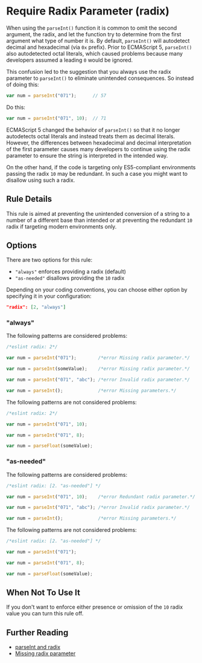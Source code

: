 # Require Radix Parameter (radix)

When using the `parseInt()` function it is common to omit the second argument, the radix, and let the function try to determine from the first argument what type of number it is. By default, `parseInt()` will autodetect decimal and hexadecimal (via `0x` prefix). Prior to ECMAScript 5, `parseInt()` also autodetected octal literals, which caused problems because many developers assumed a leading `0` would be ignored.

This confusion led to the suggestion that you always use the radix parameter to `parseInt()` to eliminate unintended consequences. So instead of doing this:

```js
var num = parseInt("071");      // 57
```

Do this:

```js
var num = parseInt("071", 10);  // 71
```

ECMAScript 5 changed the behavior of `parseInt()` so that it no longer autodetects octal literals and instead treats them as decimal literals. However, the differences between hexadecimal and decimal interpretation of the first parameter causes many developers to continue using the radix parameter to ensure the string is interpreted in the intended way.

On the other hand, if the code is targeting only ES5-compliant environments passing the radix `10` may be redundant. In such a case you might want to disallow using such a radix.

## Rule Details

This rule is aimed at preventing the unintended conversion of a string to a number of a different base than intended or at preventing the redundant `10` radix if targeting modern environments only.

## Options

There are two options for this rule:

* `"always"` enforces providing a radix (default)
* `"as-needed"` disallows providing the `10` radix

Depending on your coding conventions, you can choose either option by specifying it in your configuration:

```json
"radix": [2, "always"]
```

### "always"

The following patterns are considered problems:

```js
/*eslint radix: 2*/

var num = parseInt("071");        /*error Missing radix parameter.*/

var num = parseInt(someValue);    /*error Missing radix parameter.*/

var num = parseInt("071", "abc"); /*error Invalid radix parameter.*/

var num = parseInt();             /*error Missing parameters.*/
```

The following patterns are not considered problems:

```js
/*eslint radix: 2*/

var num = parseInt("071", 10);

var num = parseInt("071", 8);

var num = parseFloat(someValue);
```

### "as-needed"

The following patterns are considered problems:

```js
/*eslint radix: [2. "as-needed"] */

var num = parseInt("071", 10);    /*error Redundant radix parameter.*/

var num = parseInt("071", "abc"); /*error Invalid radix parameter.*/

var num = parseInt();             /*error Missing parameters.*/
```

The following patterns are not considered problems:

```js
/*eslint radix: [2. "as-needed"] */

var num = parseInt("071");

var num = parseInt("071", 8);

var num = parseFloat(someValue);
```

## When Not To Use It

If you don't want to enforce either presence or omission of the `10` radix value you can turn this rule off.

## Further Reading

* [parseInt and radix](http://davidwalsh.name/parseint-radix)
* [Missing radix parameter](http://jslinterrors.com/missing-radix-parameter/)
